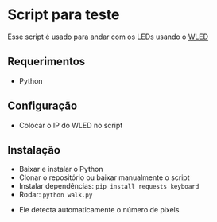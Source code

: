 # Script para teste

Esse script é usado para andar com os LEDs usando o [WLED](https://kno.wled.ge/)

## Requerimentos

- Python

## Configuração

- Colocar o IP do WLED no script

## Instalação

- Baixar e instalar o Python
- Clonar o repositório ou baixar manualmente o script
- Instalar dependências: `pip install requests keyboard`
- Rodar: `python walk.py`

* Ele detecta automaticamente o número de pixels